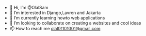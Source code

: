 - 👋 Hi, I’m @OlalSam
- 👀 I’m interested in Django,Lavren and Jakarta
- 🌱 I’m currently learning howto web applications
- 💞️ I’m looking to collaborate on creating a websites and cool ideas
- 📫 How to reach me olal01101001@gmail.com

<!---
OlalSam/OlalSam is a ✨ special ✨ repository because its `README.md` (this file) appears on your GitHub profile.
You can click the Preview link to take a look at your changes.
--->
